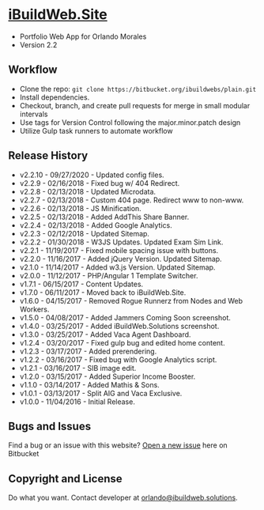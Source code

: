 # [iBuildWeb.Site](http://ibuildweb.site/) #

* Portfolio Web App for Orlando Morales
* Version 2.2

## Workflow ##

* Clone the repo: `git clone https://bitbucket.org/ibuildwebs/plain.git`
* Install dependencies.
* Checkout, branch, and create pull requests for merge in small modular intervals
* Use tags for Version Control following the major.minor.patch design
* Utilize Gulp task runners to automate workflow

## Release History ##

* v2.2.10 - 09/27/2020 - Updated config files.
* v2.2.9 - 02/16/2018 - Fixed bug w/ 404 Redirect.
* v2.2.8 - 02/13/2018 - Updated Microdata.
* v2.2.7 - 02/13/2018 - Custom 404 page. Redirect www to non-www.
* v2.2.6 - 02/13/2018 - JS Minification.
* v2.2.5 - 02/13/2018 - Added AddThis Share Banner.
* v2.2.4 - 02/13/2018 - Added Google Analytics.
* v2.2.3 - 02/12/2018 - Updated Sitemap.
* v2.2.2 - 01/30/2018 - W3JS Updates. Updated Exam Sim Link.
* v2.2.1 - 11/19/2017 - Fixed mobile spacing issue with buttons.
* v2.2.0 - 11/16/2017 - Added jQuery Version. Updated Sitemap.
* v2.1.0 - 11/14/2017 - Added w3.js Version. Updated Sitemap.
* v2.0.0 - 11/12/2017 - PHP/Angular 1 Template Switcher.
* v1.7.1 - 06/15/2017 - Content Updates.
* v1.7.0 - 06/11/2017 - Moved back to iBuildWeb.Site.
* v1.6.0 - 04/15/2017 - Removed Rogue Runnerz from Nodes and Web Workers.
* v1.5.0 - 04/08/2017 - Added Jammers Coming Soon screenshot.
* v1.4.0 - 03/25/2017 - Added iBuildWeb.Solutions screenshot.
* v1.3.0 - 03/25/2017 - Added Vaca Agent Dashboard.
* v1.2.4 - 03/20/2017 - Fixed gulp bug and edited home content.
* v1.2.3 - 03/17/2017 - Added prerendering.
* v1.2.2 - 03/16/2017 - Fixed bug with Google Analytics script.
* v1.2.1 - 03/16/2017 - SIB image edit.
* v1.2.0 - 03/15/2017 - Added Superior Income Booster.
* v1.1.0 - 03/14/2017 - Added Mathis & Sons.
* v1.0.1 - 03/13/2017 - Split AIG and Vaca Exclusive.
* v1.0.0 - 11/04/2016 - Initial Release.

## Bugs and Issues ##

Find a bug or an issue with this website? [Open a new issue](https://@bitbucket.org/ibuildwebs/plain/issues) here on Bitbucket

## Copyright and License ##

Do what you want.
Contact developer at orlando@ibuildweb.solutions.